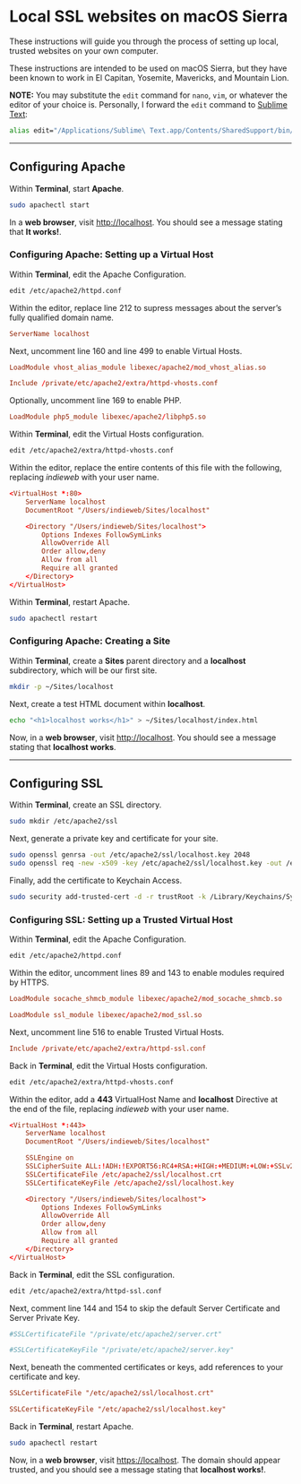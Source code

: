 # Local SSL websites on macOS Sierra

These instructions will guide you through the process of setting up local, trusted websites on your own computer.

These instructions are intended to be used on macOS Sierra, but they have been known to work in El Capitan, Yosemite, Mavericks, and Mountain Lion.

**NOTE:** You may substitute the `edit` command for `nano`, `vim`, or whatever the editor of your choice is. Personally, I forward the `edit` command to [Sublime Text](http://www.sublimetext.com):

```sh
alias edit="/Applications/Sublime\ Text.app/Contents/SharedSupport/bin/subl"
```

---

## Configuring Apache

Within **Terminal**, start **Apache**.
```sh
sudo apachectl start
```

In a **web browser**, visit [http://localhost](http://localhost). You should see a message stating that **It works!**.

### Configuring Apache: Setting up a Virtual Host

Within **Terminal**, edit the Apache Configuration.
```sh
edit /etc/apache2/httpd.conf
```

Within the editor, replace line 212 to supress messages about the server’s fully qualified domain name.
```conf
ServerName localhost
```

Next, uncomment line 160 and line 499 to enable Virtual Hosts.
```conf
LoadModule vhost_alias_module libexec/apache2/mod_vhost_alias.so
```
```conf
Include /private/etc/apache2/extra/httpd-vhosts.conf
```

Optionally, uncomment line 169 to enable PHP.
```conf
LoadModule php5_module libexec/apache2/libphp5.so
```

Within **Terminal**, edit the Virtual Hosts configuration.
```sh
edit /etc/apache2/extra/httpd-vhosts.conf
```

Within the editor, replace the entire contents of this file with the following, replacing *indieweb* with your user name.
```conf
<VirtualHost *:80>
    ServerName localhost
    DocumentRoot "/Users/indieweb/Sites/localhost"

    <Directory "/Users/indieweb/Sites/localhost">
        Options Indexes FollowSymLinks
        AllowOverride All
        Order allow,deny
        Allow from all
        Require all granted
    </Directory>
</VirtualHost>
```

Within **Terminal**, restart Apache.
```sh
sudo apachectl restart
```

### Configuring Apache: Creating a Site

Within **Terminal**, create a **Sites** parent directory and a **localhost** subdirectory, which will be our first site.
```sh
mkdir -p ~/Sites/localhost
```

Next, create a test HTML document within **localhost**.
```sh
echo "<h1>localhost works</h1>" > ~/Sites/localhost/index.html
```

Now, in a **web browser**, visit [http://localhost](http://localhost). You should see a message stating that **localhost works**.

---

## Configuring SSL

Within **Terminal**, create an SSL directory.
```sh
sudo mkdir /etc/apache2/ssl
```

Next, generate a private key and certificate for your site.
```sh
sudo openssl genrsa -out /etc/apache2/ssl/localhost.key 2048
sudo openssl req -new -x509 -key /etc/apache2/ssl/localhost.key -out /etc/apache2/ssl/localhost.crt -days 3650 -subj /CN=localhost
```

Finally, add the certificate to Keychain Access.
```sh
sudo security add-trusted-cert -d -r trustRoot -k /Library/Keychains/System.keychain /etc/apache2/ssl/localhost.crt
```

### Configuring SSL: Setting up a Trusted Virtual Host

Within **Terminal**, edit the Apache Configuration.
```sh
edit /etc/apache2/httpd.conf
```

Within the editor, uncomment lines 89 and 143 to enable modules required by HTTPS.
```conf
LoadModule socache_shmcb_module libexec/apache2/mod_socache_shmcb.so
```
```conf
LoadModule ssl_module libexec/apache2/mod_ssl.so
```

Next, uncomment line 516 to enable Trusted Virtual Hosts.
```conf
Include /private/etc/apache2/extra/httpd-ssl.conf
```

Back in **Terminal**, edit the Virtual Hosts configuration.
```sh
edit /etc/apache2/extra/httpd-vhosts.conf
```

Within the editor, add a **443** VirtualHost Name and **localhost** <VirtualHost> Directive at the end of the file, replacing *indieweb* with your user name.
```conf
<VirtualHost *:443>
    ServerName localhost
    DocumentRoot "/Users/indieweb/Sites/localhost"

    SSLEngine on
    SSLCipherSuite ALL:!ADH:!EXPORT56:RC4+RSA:+HIGH:+MEDIUM:+LOW:+SSLv2:+EXP:+eNULL
    SSLCertificateFile /etc/apache2/ssl/localhost.crt
    SSLCertificateKeyFile /etc/apache2/ssl/localhost.key

    <Directory "/Users/indieweb/Sites/localhost">
        Options Indexes FollowSymLinks
        AllowOverride All
        Order allow,deny
        Allow from all
        Require all granted
    </Directory>
</VirtualHost>
```

Back in **Terminal**, edit the SSL configuration.
```sh
edit /etc/apache2/extra/httpd-ssl.conf
```

Next, comment line 144 and 154 to skip the default Server Certificate and Server Private Key.
```conf
#SSLCertificateFile "/private/etc/apache2/server.crt"
```
```conf
#SSLCertificateKeyFile "/private/etc/apache2/server.key"
```

Next, beneath the commented certificates or keys, add references to your certificate and key.
```conf
SSLCertificateFile "/etc/apache2/ssl/localhost.crt"
```
```conf
SSLCertificateKeyFile "/etc/apache2/ssl/localhost.key"
```

Back in **Terminal**, restart Apache.
```sh
sudo apachectl restart
```

Now, in a **web browser**, visit [https://localhost](https://localhost). The domain should appear trusted, and you should see a message stating that **localhost works!**.
